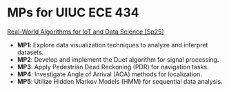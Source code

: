 # MPs for UIUC ECE 434 
[Real-World Algorithms for IoT and Data Science [Sp25]](https://ece434.notion.site)

- **MP1**: Explore data visualization techniques to analyze and interpret datasets.  
- **MP2**: Develop and implement the Duet algorithm for signal processing.  
- **MP3**: Apply Pedestrian Dead Reckoning (PDR) for navigation tasks.  
- **MP4**: Investigate Angle of Arrival (AOA) methods for localization.  
- **MP5**: Utilize Hidden Markov Models (HMM) for sequential data analysis.  

